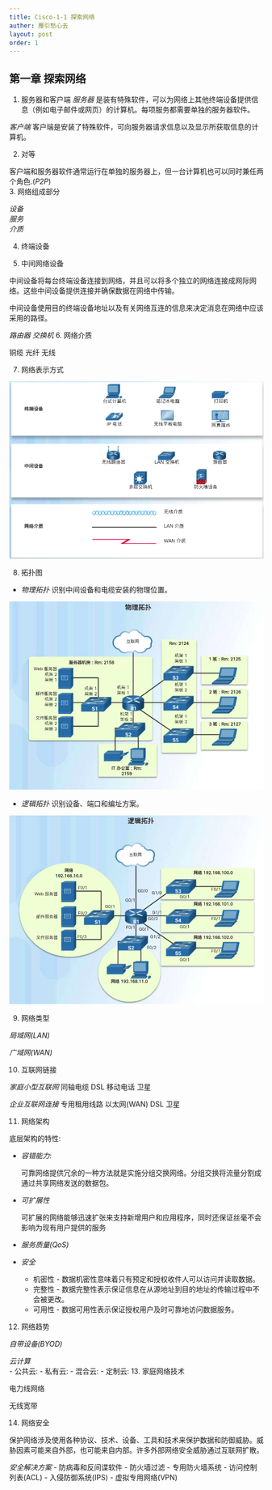 ```yaml
---
title: Cisco-1-1 探索网络
auther: 雁引愁心去
layout: post
order: 1
---
```


## 第一章 探索网络 ##

1. 服务器和客户端
  *服务器* 是装有特殊软件，可以为网络上其他终端设备提供信息（例如电子邮件或网页）的计算机。每项服务都需要单独的服务器软件。  

  _客户端_ 客户端是安装了特殊软件，可向服务器请求信息以及显示所获取信息的计算机。  

2. 对等     

  客户端和服务器软件通常运行在单独的服务器上，但一台计算机也可以同时兼任两个角色.(_P2P_)  
3. 网络组成部分

  _设备_      
  _服务_      
  _介质_      

4. 终端设备

5. 中间网络设备

  中间设备将每台终端设备连接到网络，并且可以将多个独立的网络连接成网际网络。这些中间设备提供连接并确保数据在网络中传输。

  中间设备使用目的终端设备地址以及有关网络互连的信息来决定消息在网络中应该采用的路径。

_路由器_ _交换机_
6. 网络介质   

  铜缆 光纤 无线

7. 网络表示方式

  ![网络表示方式](/assets/images/cisco1/1-网络表示方式.png)

8. 拓扑图

  - _物理拓扑_ 识别中间设备和电缆安装的物理位置。

  ![物理拓扑](/assets/images/cisco1/1-物理拓扑.png)

  - _逻辑拓扑_ 识别设备、端口和编址方案。

  ![逻辑拓扑](/assets/images/cisco1/1-逻辑拓扑.png)

9. 网络类型

  _局域网(LAN)_      

  _广域网(WAN)_

10. 互联网链接

  _家庭小型互联网_ 同轴电缆 DSL 移动电话 卫星

  _企业互联网连接_ 专用租用线路 以太网(WAN) DSL 卫星

11. 网络架构

  底层架构的特性:

  - _容错能力_:   

    可靠网络提供冗余的一种方法就是实施分组交换网络。分组交换将流量分割成通过共享网络发送的数据包。
  - _可扩展性_

    可扩展的网络能够迅速扩张来支持新增用户和应用程序，同时还保证丝毫不会影响为现有用户提供的服务

  - _服务质量(QoS)_

  - _安全_

    - 机密性 - 数据机密性意味着只有预定和授权收件人可以访问并读取数据。
    - 完整性 - 数据完整性表示保证信息在从源地址到目的地址的传输过程中不会被更改。
    - 可用性 - 数据可用性表示保证授权用户及时可靠地访问数据服务。

12. 网络趋势    

  _自带设备(BYOD)_

  _云计算_     
    - 公共云:
    - 私有云:
    - 混合云:
    - 定制云:
13. 家庭网络技术

  电力线网络

  无线宽带

14. 网络安全  

  保护网络涉及使用各种协议、技术、设备、工具和技术来保护数据和防御威胁。威胁因素可能来自外部，也可能来自内部。许多外部网络安全威胁通过互联网扩散。      

  _安全解决方案_
    - 防病毒和反间谍软件
    - 防火墙过滤
    - 专用防火墙系统
    - 访问控制列表(ACL)
    - 入侵防御系统(IPS)
    - 虚拟专用网络(VPN)
